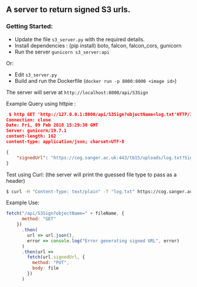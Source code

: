 
## A server to return signed S3 urls. 

### Getting Started:

* Update the file `s3_server.py` with the required details. 
* Install dependencies : (pip install) boto, falcon, falcon_cors, gunicorn 
* Run the server `gunicorn s3_server:api`

Or: 
* Edit `s3_server.py`
* Build and run the Dockerfile (`docker run -p 8000:8000 <image id>`)

The server will serve at `http://localhost:8000/api/S3Sign` 


Example Query using httpie :
    
```json
 $ http GET 'http://127.0.0.1:8000/api/S3Sign?objectName=log.txt'HTTP/1.1 200 OK
Connection: close
Date: Fri, 09 Feb 2018 15:29:30 GMT
Server: gunicorn/19.7.1
content-length: 162
content-type: application/json; charset=UTF-8

{
    "signedUrl": "https://cog.sanger.ac.uk:443/tb15/uploads/log.txt?Signature=Sc1fSryIPlslX092eKVrZmXVjSU%3D&Expires=1518190470&AWSAccessKeyId=QNTED0B3JWYME5G1S56A"
}
```

Test using Curl: (the server will print the guessed file type to pass as a header)

```bash
$ curl -H "Content-Type: text/plain" -T "log.txt" https://cog.sanger.ac.uk:443/tb15/uploads/log.txt\?Signature\=WTqc9VfhzDdwsho1nBkl4jxI1tg%3D\&Expires\=1518189029\&AWSAccessKeyId\=QNTED0B3JWYME5G1S56A
```

Example Use: 

```javascript
fetch("/api/S3Sign?objectName=" + fileName, {
      method: "GET"
    })
      .then(
        url => url.json(),
        error => console.log("Error generating signed URL", error)
      )
      .then(url =>
        fetch(url.signedUrl, {
          method: "PUT",
          body: file
        })
      )
 ```
